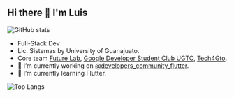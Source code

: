 ## Hi there 👋 I'm Luis

![GitHub stats](https://github-readme-stats.vercel.app/api?username=lchavez1&show_icons=true&icon_color=4ff6fa&theme=tokyonight&hide=issues&hide_border=true)

- Full-Stack Dev 
- Lic. Sistemas by University of Guanajuato.
- Core team [Future Lab](https://github.com/futurelabmx), [Google Developer Student Club UGTO](https://github.com/GDSC-UG), [Tech4Gto](https://www.facebook.com/tech4gto/). 
- 🔭 I’m currently working on [@developers_community_flutter](https://github.com/lchavez1/developers_community_flutter).
- 🌱 I’m currently learning Flutter.

![Top Langs](https://github-readme-stats.vercel.app/api/top-langs/?username=lchavez1&hide=liquid&layout=compact&theme=tokyonight&hide_border=true)
